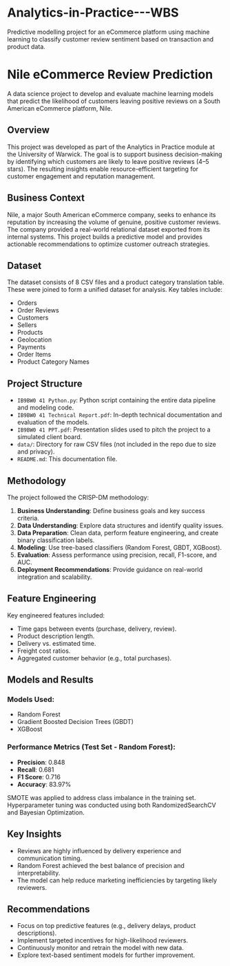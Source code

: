 # Analytics-in-Practice---WBS
Predictive modelling project for an eCommerce platform using machine learning to classify customer review sentiment based on transaction and product data.

# Nile eCommerce Review Prediction

A data science project to develop and evaluate machine learning models that predict the likelihood of customers leaving positive reviews on a South American eCommerce platform, Nile.

## Overview

This project was developed as part of the Analytics in Practice module at the University of Warwick. The goal is to support business decision-making by identifying which customers are likely to leave positive reviews (4–5 stars). The resulting insights enable resource-efficient targeting for customer engagement and reputation management.

## Business Context

Nile, a major South American eCommerce company, seeks to enhance its reputation by increasing the volume of genuine, positive customer reviews. The company provided a real-world relational dataset exported from its internal systems. This project builds a predictive model and provides actionable recommendations to optimize customer outreach strategies.

## Dataset

The dataset consists of 8 CSV files and a product category translation table. These were joined to form a unified dataset for analysis. Key tables include:

- Orders
- Order Reviews
- Customers
- Sellers
- Products
- Geolocation
- Payments
- Order Items
- Product Category Names

## Project Structure

- `IB9BW0 41 Python.py`: Python script containing the entire data pipeline and modeling code.
- `IB9BW0 41 Technical Report.pdf`: In-depth technical documentation and evaluation of the models.
- `IB9BW0 41 PPT.pdf`: Presentation slides used to pitch the project to a simulated client board.
- `data/`: Directory for raw CSV files (not included in the repo due to size and privacy).
- `README.md`: This documentation file.

## Methodology

The project followed the CRISP-DM methodology:

1. **Business Understanding**: Define business goals and key success criteria.
2. **Data Understanding**: Explore data structures and identify quality issues.
3. **Data Preparation**: Clean data, perform feature engineering, and create binary classification labels.
4. **Modeling**: Use tree-based classifiers (Random Forest, GBDT, XGBoost).
5. **Evaluation**: Assess performance using precision, recall, F1-score, and AUC.
6. **Deployment Recommendations**: Provide guidance on real-world integration and scalability.

## Feature Engineering

Key engineered features included:

- Time gaps between events (purchase, delivery, review).
- Product description length.
- Delivery vs. estimated time.
- Freight cost ratios.
- Aggregated customer behavior (e.g., total purchases).

## Models and Results

### Models Used:
- Random Forest
- Gradient Boosted Decision Trees (GBDT)
- XGBoost

### Performance Metrics (Test Set - Random Forest):
- **Precision**: 0.848
- **Recall**: 0.681
- **F1 Score**: 0.716
- **Accuracy**: 83.97%

SMOTE was applied to address class imbalance in the training set. Hyperparameter tuning was conducted using both RandomizedSearchCV and Bayesian Optimization.

## Key Insights

- Reviews are highly influenced by delivery experience and communication timing.
- Random Forest achieved the best balance of precision and interpretability.
- The model can help reduce marketing inefficiencies by targeting likely reviewers.

## Recommendations

- Focus on top predictive features (e.g., delivery delays, product descriptions).
- Implement targeted incentives for high-likelihood reviewers.
- Continuously monitor and retrain the model with new data.
- Explore text-based sentiment models for further improvement.


